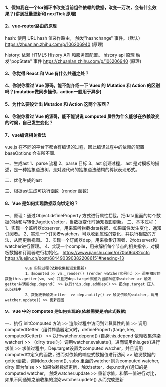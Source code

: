 #### 1、假如我在一个for循环中改变当前组件依赖的数据，改变一万次，会有什么效果？(讲到批量更新和 nextTick 原理)

#### 2、vue-router路由的原理
hash: 使用 URL hash 值来作路由， 触发"hashchange" 事件。（默认）
https://zhuanlan.zhihu.com/p/106206940 (原理)

history: 依赖 HTML5 History API 和服务器配置。
history api 原理 触发"popState" 事件 
https://zhuanlan.zhihu.com/p/106206940 (原理)

#### 3、你觉得 React 和 Vue 有什么共通之处？

#### 4、你说你看过 Vue 源码，能不能介绍一下 Vuex 的 Mutation 和 Action 的区别吗？(mutation做同步操作，action一般用于异步)

#### 5、为什么要设计出 Mutation 和 Action 这两个东西？

#### 6、你说你看过 Vue 的源码，能不能说说 computed 属性为什么能够在依赖改变的时候，自己发生变化？

#### 7、vue编译相关看法

vue.js 在不同的平台下都会有编译的过程，因此编译过程中的依赖的配置baseOptions 会有所不同。

一、生成ast
1、parse 流程
2、parse 目标
3、ast 创建过程， ast 是对模板的描述，是一种抽象语法树，是对源代码的抽象语法结构的树状表现形式。

二、优化生成的ast

三、根据ast生成可执行函数（render 函数）

#### 8、Vue 是如何实现数据双向绑定的？
一、原理：通过Object.defineProperty 方式进行属性拦截，把data里面的每个数据的读和写转化为getter/setter，当数据变化时通知视图更新。
二、基本过程： 1、实现一个监听器observer，用来监听拦截data数据， 如果属性发生变化，通知订阅者。
             2、实现一个订阅者watcher，可以收到属性的变化，并执行相应的方法，从而更新视图。
             3、实现一个订阅器dep，用来收集订阅者，对observer和watcher进行管理。
             4、实现一个compile，用来解析每个节点的相关指令，对模板数据和订阅器进行初始化。
             https://www.jianshu.com/p/70b06d82ccfc
             https://juejin.cn/post/6844903903822086151#heading-13

             vue 实际过程(依赖收集和派发更新)
             1、$mounted >> vm._render() (render watcher实例化) >> 调用相应的数据this.getter(vm, vm) 并且把dep.target赋值为当前的渲染watcher >> 触发getter并调用dep.depend() >> 执行this.dep.addDep() >> 把dep.target 压入subs栈中
             2、数据更新触发setter  >> dep.notify() >> 触发依赖的watcher，调用watcher.update() >> 更新视图

#### 9、Vue 中的 computed 是如何实现的(依赖需要是响应式数据)  

一、执行 initComputed 方法 >> 渲染过程中访问到计算属性的值 >> 调用computedGetter（组件构造器定义时，defineProperty(targe, key, computedGetter)） >> 执行watcher.depend() (自身this.depend 依赖收集渲染watcher) >> （dirty true 时）调用watcher.evaluate()，进而调用this.get()进行求值 >> 求值过程中，Dep.target设置为computed watcher，并且调用computed中定义的函数，进而对依赖的响应式数据值进行访问 >> 触发数据的getter函数，调用dep.depend(), subs 里面的watcher 则为computed watcher, dirty 置为false >> 如果依赖数据更新，触发setter，dep.notify()通知的是computed watcher， 触发watcher.update >> 重新求值，和第一值进行对比，如果不同通知之前收集的渲染watcher.updete() 从而完成更新
